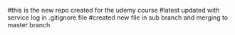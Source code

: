 #this is the new repo created for the udemy course
#latest updated with service log in .gitignore file
#created new file in sub branch and merging to master branch
